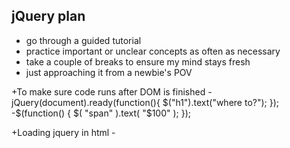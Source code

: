 ## jQuery plan

- go through a guided tutorial
- practice important or unclear concepts as often as necessary
- take a couple of breaks to ensure my mind stays fresh
- just approaching it from a newbie's POV

+To make sure code runs after DOM is finished
	-jQuery(document).ready(function(){
	 $("h1").text("where to?"); 
	}); 
	-$(function() {
    $( "span" ).text( "$100" );
  });

+Loading jquery in html
	-<script src="jquery.min.js"></script>  
